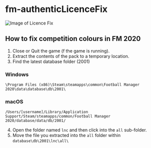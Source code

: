 # fm-authenticLicenceFix

![Image of Licence Fix](https://i.ibb.co/hVhcTFx/Screenshot-2019-10-23-09-24-32.png)

## How to fix competition colours in FM 2020

1. Close or Quit the game (f the game is running).
2. Extract the contents of the pack to a temporary location.
3. Find the latest database folder (2001) 
### Windows
```
\Program Files (x86)\Steam\steamapps\common\Football Manager 2020\data\database\db\2001\
```
### macOS
```
/Users/[username]/Library/Application Support/Steam/steamapps/common/Football Manager 2020/database/data/db/2001/
```

4. Open the folder named `lnc` and then click into the `all` sub-folder. 
5. Move the file you extracted into the `all` folder within `database\db\2001\lnc\all\`